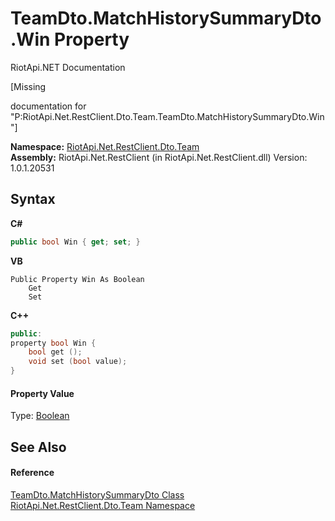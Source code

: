 # TeamDto.MatchHistorySummaryDto.Win Property 
RiotApi.NET Documentation 

\[Missing <summary> documentation for "P:RiotApi.Net.RestClient.Dto.Team.TeamDto.MatchHistorySummaryDto.Win"\]

**Namespace:**&nbsp;<a href="744a30f7-23c0-2c94-a458-a0b4d260bb19">RiotApi.Net.RestClient.Dto.Team</a><br />**Assembly:**&nbsp;RiotApi.Net.RestClient (in RiotApi.Net.RestClient.dll) Version: 1.0.1.20531

## Syntax

**C#**<br />
``` C#
public bool Win { get; set; }
```

**VB**<br />
``` VB
Public Property Win As Boolean
	Get
	Set
```

**C++**<br />
``` C++
public:
property bool Win {
	bool get ();
	void set (bool value);
}
```


#### Property Value
Type: <a href="http://msdn2.microsoft.com/en-us/library/a28wyd50" target="_blank">Boolean</a>

## See Also


#### Reference
<a href="9941b17b-134f-ba0e-3cd3-b3132e8abb35">TeamDto.MatchHistorySummaryDto Class</a><br /><a href="744a30f7-23c0-2c94-a458-a0b4d260bb19">RiotApi.Net.RestClient.Dto.Team Namespace</a><br />